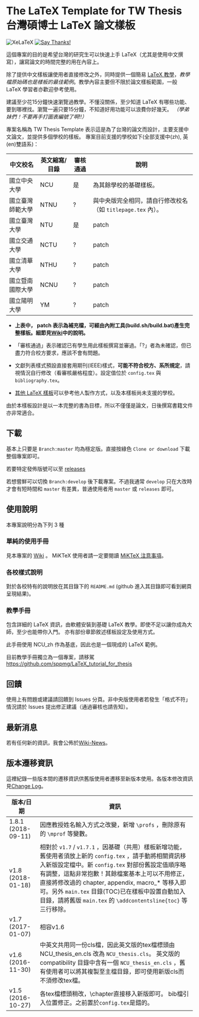 # The LaTeX Template for TW Thesis 台灣碩博士 LaTeX 論文樣板

![XeLaTeX](https://img.shields.io/badge/TeX-XeLaTeX-orange.svg)
[![Say Thanks!](https://img.shields.io/badge/Say%20Thanks-!-1EAEDB.svg)](https://saythanks.io/to/sppmg)

這個專案的目的是希望台灣的研究生可以快速上手 LaTeX（尤其是使用中文撰寫），讓寫論文的時間完整的用在內容上。

除了提供中文樣板讓使用者直接修改之外，同時提供一個簡易 [LaTeX 教學](https://github.com/sppmg/LaTeX_tutorial_for_thesis)，*教學檔原始碼也是樣板的最佳範例*。教學內容主要但不限於論文樣板範圍，一般 LaTeX 學習者亦歡迎參考使用。

建議至少花15分鐘快速瀏覽過教學。不懂沒關係，至少知道 LaTeX 有哪些功能、要到哪裡找。瀏覽一遍只要15分鐘，不知道好用功能可以浪費你好幾天。
*（學弟妹們！不要再手打圖表編號了啊!!）*

專案名稱為 TW Thesis Template 表示這是為了台灣的論文而設計，主要支援中文論文，並提供多個學校的樣板。
專案目前支援的學校如下(全部支援中(zh), 英(en)雙語系)：

|   中文校名       | 英文縮寫/目錄 | 審核通過 | 說明 |
| --------------- | ------------- | ------- | ------------- |
| 國立中央大學      | NCU    | 是 | 為其餘學校的基礎樣板。
| 國立臺灣師範大學   | NTNU   | ? | 與中央版完全相同，請自行修改校名（如 `titlepage.tex` 內）。
| 國立臺灣大學      |  NTU   | 是 | patch
| 國立交通大學      | NCTU   | ? | patch
| 國立清華大學      | NTHU   | ? | patch
| 國立暨南國際大學  | NCNU   | ? | patch
| 國立陽明大學      | YM     | ? | patch

- **上表中， patch 表示為補充檔，可經由內附工具(build.sh/build.bat)產生完整樣板。細節見[Wiki](https://github.com/sppmg/TW_Thesis_Template/wiki/%E5%88%9D%E7%B4%9A%E6%89%8B%E5%86%8A#patch-%E7%89%88%E6%A8%A3%E6%9D%BF%E4%BD%BF%E7%94%A8%E8%AA%AA%E6%98%8E)中的說明。**

- 「審核通過」表示確認已有學生用此樣板撰寫並審過。「?」者為未確認，但已盡力符合校方要求，應該不會有問題。

- 文獻列表樣式預設直接套用期刊(IEEE)樣式，**可能不符合校方、系所規定**，請視情況自行修改（看審核嚴格程度）。設定值位於 `config.tex` 與 `bibliography.tex`。

- [其他 LaTeX 樣板](https://github.com/sppmg/TW_Thesis_Template/wiki/%E5%90%8C%E5%A5%BD%E9%80%A3%E7%B5%90)可以參考他人製作方式，以及本樣板尚未支援的學校。


由於本樣板設計是以一本完整的書為目標，所以不僅僅是論文，日後撰寫書籍文件亦非常適合。

## 下載

基本上只要是 `Branch:master` 均為穩定版。直接按綠色 `Clone or download` 下載整個專案即可。

若要特定發佈版號可以至 [releases](https://github.com/sppmg/TW_Thesis_Template/releases)

若想嘗鮮可以切換 `Branch:develop` 後下載專案。不過我通常 `develop` 只在大改時才會有短時間和 `master` 有差異，普通使用者用 `master` 或 `releases` 即可。


## 使用說明

本專案說明分為下列 3 種

### 單純的使用手冊 
見本專案的 [Wiki](https://github.com/sppmg/TW_Thesis_Template/wiki) 。
MiKTeX 使用者請一定要閱讀 [MiKTeX 注意事項](https://github.com/sppmg/TW_Thesis_Template/wiki/MiKTeX-%E6%B3%A8%E6%84%8F%E4%BA%8B%E9%A0%85)。

### 各校樣式說明 
對於各校特有的說明放在其目錄下的 `README.md` (github 進入其目錄即可看到網頁呈現結果)。

### 教學手冊
包含詳細的 LaTeX 資訊，由軟體安裝到基礎 LaTeX 教學。即使不足以讓你成為大師，至少也能帶你入門。
亦有部份章節敘述樣板設定及使用方式。

此手冊使用 NCU_zh 作為基底，因此也是一個現成的 LaTeX 範例。

目前教學手冊獨立為一個專案，請移駕 https://github.com/sppmg/LaTeX_tutorial_for_thesis


## 回饋
使用上有問題或建議請回饋到 Issues 分頁。非中央版使用者若發生「格式不符」情況請於 Issues 提出修正建議（通過審核也請告知）。

## 最新消息
若有任何新的資訊，我會公佈於[Wiki-News](https://github.com/sppmg/TW_Thesis_Template/wiki/News)。

## 版本遷移資訊
這裡紀錄一些版本間的遷移資訊供舊版使用者遷移至新版本使用。各版本修改資訊見[Change Log](https://github.com/sppmg/TW_Thesis_Template/blob/master/CHANGELOG.md)。

| 版本/日期          | 資訊 |
| ----------------- | ------------- |
| 1.8.1 (2018-09-11) | 因應教授姓名輸入方式之改變，新增 `\profs` ，刪除原有的 `\mprof` 等變數。 |
| v1.8 (2018-01-18) | 相對於 `v1.7` / `v1.7.1` ，因基礎（共用）樣板新增功能，舊使用者須放上新的 `config.tex` ，請手動將相關資訊移入新版設定檔中。新 `config.tex` 對部份舊設定值順序略有調整，這點非常抱歉！其餘檔案基本上可以不用修正，直接將修改過的 chapter, appendix, macro_* 等移入即可。另外 `main.tex` 目錄(TOC)已在樣板中設置自動加入目錄，請將舊版 `main.tex` 的 `\addcontentsline{toc}` 等三行移除。|
| v1.7 (2017-01-07) | 相容v1.6 |
| v1.6 (2016-11-30) | 中英文共用同一份cls檔，因此英文版的tex檔標頭由NCU_thesis_en.cls 改為 `NCU_thesis.cls`。 英文版的 compatibility 目錄中含有一個 `NCU_thesis_en.cls` ，舊有使用者可以將其複製至主檔目錄，即可使用新版cls而不須修改tex檔。|
| v1.5 (2016-10-27) | 各tex檔標頭稍改，\\chapter直接移入新版即可。 bib檔引入位置修正。之前置於`config.tex`是錯的。 |
